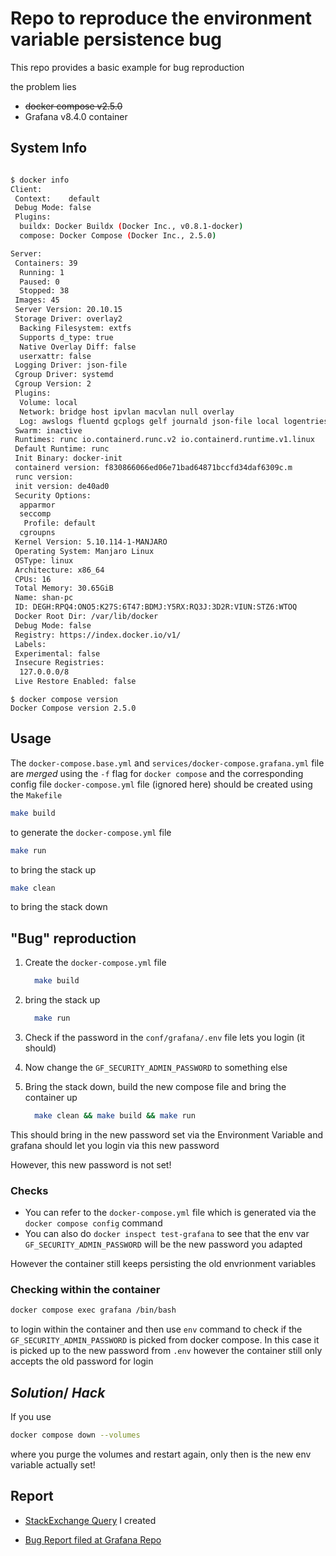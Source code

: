# Repo to reproduce the environment variable persistence bug 
This repo provides a basic example for bug reproduction

the problem lies
- ~~docker compose v2.5.0~~
- Grafana v8.4.0 container

## System Info

```bash

$ docker info
Client:
 Context:    default
 Debug Mode: false
 Plugins:
  buildx: Docker Buildx (Docker Inc., v0.8.1-docker)
  compose: Docker Compose (Docker Inc., 2.5.0)

Server:
 Containers: 39
  Running: 1
  Paused: 0
  Stopped: 38
 Images: 45
 Server Version: 20.10.15
 Storage Driver: overlay2
  Backing Filesystem: extfs
  Supports d_type: true
  Native Overlay Diff: false
  userxattr: false
 Logging Driver: json-file
 Cgroup Driver: systemd
 Cgroup Version: 2
 Plugins:
  Volume: local
  Network: bridge host ipvlan macvlan null overlay
  Log: awslogs fluentd gcplogs gelf journald json-file local logentries splunk syslog
 Swarm: inactive
 Runtimes: runc io.containerd.runc.v2 io.containerd.runtime.v1.linux
 Default Runtime: runc
 Init Binary: docker-init
 containerd version: f830866066ed06e71bad64871bccfd34daf6309c.m
 runc version: 
 init version: de40ad0
 Security Options:
  apparmor
  seccomp
   Profile: default
  cgroupns
 Kernel Version: 5.10.114-1-MANJARO
 Operating System: Manjaro Linux
 OSType: linux
 Architecture: x86_64
 CPUs: 16
 Total Memory: 30.65GiB
 Name: shan-pc
 ID: DEGH:RPQ4:ONO5:K27S:6T47:BDMJ:Y5RX:RQ3J:3D2R:VIUN:STZ6:WTOQ
 Docker Root Dir: /var/lib/docker
 Debug Mode: false
 Registry: https://index.docker.io/v1/
 Labels:
 Experimental: false
 Insecure Registries:
  127.0.0.0/8
 Live Restore Enabled: false

```

```
$ docker compose version
Docker Compose version 2.5.0
```

## Usage

The `docker-compose.base.yml` and `services/docker-compose.grafana.yml` file are _merged_
using the `-f` flag for `docker compose` and the corresponding config file `docker-compose.yml` file
(ignored here) should be created using the `Makefile`

```bash
make build
```
to generate the `docker-compose.yml` file


```bash
make run
```
to bring the stack up

```bash
make clean
```
to bring the stack down


## "Bug" reproduction

1. Create the `docker-compose.yml` file

    ```bash
      make build
    ````
2. bring the stack up

    ```bash
      make run
    ```
3. Check if the password in the `conf/grafana/.env` file lets you login (it should)

4. Now change the `GF_SECURITY_ADMIN_PASSWORD` to something else

5. Bring the stack down, build the new compose file and bring the container up

    ```bash
      make clean && make build && make run
    ```

This should bring in the new password set via the Environment Variable and grafana should let you
login via this new password

However, this new password is not set!

### Checks

- You can refer to the `docker-compose.yml` file which is generated via the `docker compose config` command
- You can also do `docker inspect test-grafana` to see that the env var `GF_SECURITY_ADMIN_PASSWORD` will
be the new password you adapted

However the container still keeps persisting the old envrionment variables

### Checking within the container

```bash
docker compose exec grafana /bin/bash
```
to login within the container and then use `env` command to check if the `GF_SECURITY_ADMIN_PASSWORD` is picked
from docker compose. In this case it is picked up to the new password from `.env` however the container still
only accepts the old password for login

## _Solution_/ _Hack_

If you use

```bash
docker compose down --volumes
```

where you purge the volumes and restart again, only then is the new env variable actually set!



## Report

- [StackExchange Query](https://stackoverflow.com/questions/72256782/docker-compose-v2-does-not-pick-up-changes-from-env-file-even-after-updated-comp)
I created

- [Bug Report filed at Grafana Repo](https://github.com/grafana/grafana/issues/49055)

